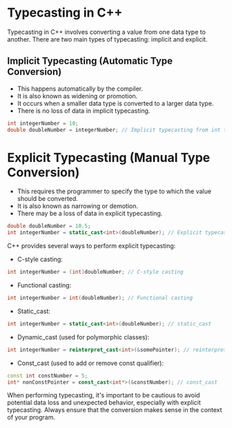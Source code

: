# Typecasting in C++

Typecasting in C++ involves converting a value from one data type to another. There are two main types of typecasting: implicit and explicit.

## Implicit Typecasting (Automatic Type Conversion)

- This happens automatically by the compiler.
- It is also known as widening or promotion.
- It occurs when a smaller data type is converted to a larger data type.
- There is no loss of data in implicit typecasting.

```cpp
int integerNumber = 10;
double doubleNumber = integerNumber; // Implicit typecasting from int to double
```

# Explicit Typecasting (Manual Type Conversion)

- This requires the programmer to specify the type to which the value should be converted.
- It is also known as narrowing or demotion.
- There may be a loss of data in explicit typecasting.

```c++
double doubleNumber = 10.5;
int integerNumber = static_cast<int>(doubleNumber); // Explicit typecasting from double to int
```
C++ provides several ways to perform explicit typecasting:

* C-style casting:
```cpp
int integerNumber = (int)doubleNumber; // C-style casting
```

* Functional casting:

```cpp
int integerNumber = int(doubleNumber); // Functional casting
```

* Static_cast:
```cpp
int integerNumber = static_cast<int>(doubleNumber); // static_cast
```

* Dynamic_cast (used for polymorphic classes):

```cpp
int integerNumber = reinterpret_cast<int>(&somePointer); // reinterpret_cast
```

* Const_cast (used to add or remove const qualifier):

```cpp
const int constNumber = 5;
int* nonConstPointer = const_cast<int*>(&constNumber); // const_cast
```

When performing typecasting, it's important to be cautious to avoid potential data loss and unexpected behavior, especially with explicit typecasting. Always ensure that the conversion makes sense in the context of your program.
